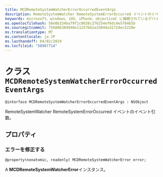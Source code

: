 ```yaml
---
title: MCDRemoteSystemWatcherErrorOccurredEventArgs
description: RemoteSystemWatcher RemoteSystemErrorOccurred イベントのイベント引数。
keywords: microsoft、windows、iOS、iPhone、objectiveC に接続されているデバイス、プロジェクトのローマ
ms.openlocfilehash: 58e0b334ba79f1c0038c376254ef6dc4e5784b5b
ms.sourcegitcommit: 75680b384946e11257bb2a33044a3172dec5220e
ms.translationtype: MT
ms.contentlocale: ja-JP
ms.lasthandoff: 04/02/2019
ms.locfileid: "58907714"
---
```

# <a name="class-mcdremotesystemwatchererroroccurredeventargs"></a>クラス `MCDRemoteSystemWatcherErrorOccurredEventArgs` 

```
@interface MCDRemoteSystemWatcherErrorOccurredEventArgs : NSObject
```  

RemoteSystemWatcher RemoteSystemErrorOccurred イベントのイベント引数。

## <a name="properties"></a>プロパティ

### <a name="error"></a> エラーを修正する
`@property(nonatomic, readonly) MCDRemoteSystemWatcherError error;`

A **MCDRemoteSystemWatcherError**インスタンス。